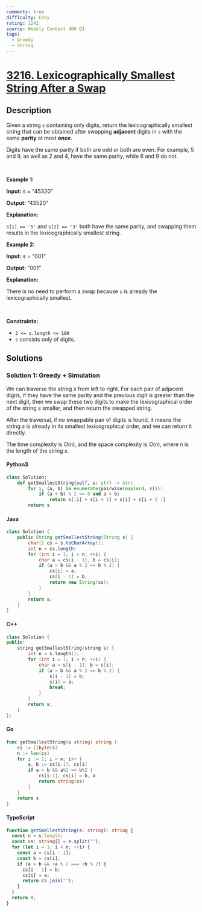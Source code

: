 ```yaml
---
comments: true
difficulty: Easy
rating: 1242
source: Weekly Contest 406 Q1
tags:
  - Greedy
  - String
---
```


<!-- problem:start -->

# [3216. Lexicographically Smallest String After a Swap](https://leetcode.com/problems/lexicographically-smallest-string-after-a-swap)


## Description

<!-- description:start -->

<p>Given a string <code>s</code> containing only digits, return the <span data-keyword="lexicographically-smaller-string">lexicographically smallest string</span> that can be obtained after swapping <strong>adjacent</strong> digits in <code>s</code> with the same <strong>parity</strong> at most <strong>once</strong>.</p>

<p>Digits have the same parity if both are odd or both are even. For example, 5 and 9, as well as 2 and 4, have the same parity, while 6 and 9 do not.</p>

<p>&nbsp;</p>
<p><strong class="example">Example 1:</strong></p>

<div class="example-block">
<p><strong>Input:</strong> <span class="example-io">s = &quot;45320&quot;</span></p>

<p><strong>Output:</strong> <span class="example-io">&quot;43520&quot;</span></p>

<p><strong>Explanation: </strong></p>

<p><code>s[1] == &#39;5&#39;</code> and <code>s[2] == &#39;3&#39;</code> both have the same parity, and swapping them results in the lexicographically smallest string.</p>
</div>

<p><strong class="example">Example 2:</strong></p>

<div class="example-block">
<p><strong>Input:</strong> <span class="example-io">s = &quot;001&quot;</span></p>

<p><strong>Output:</strong> <span class="example-io">&quot;001&quot;</span></p>

<p><strong>Explanation:</strong></p>

<p>There is no need to perform a swap because <code>s</code> is already the lexicographically smallest.</p>
</div>

<p>&nbsp;</p>
<p><strong>Constraints:</strong></p>

<ul>
	<li><code>2 &lt;= s.length &lt;= 100</code></li>
	<li><code>s</code> consists only of digits.</li>
</ul>

<!-- description:end -->

## Solutions

<!-- solution:start -->

### Solution 1: Greedy + Simulation

We can traverse the string $\textit{s}$ from left to right. For each pair of adjacent digits, if they have the same parity and the previous digit is greater than the next digit, then we swap these two digits to make the lexicographical order of the string $\textit{s}$ smaller, and then return the swapped string.

After the traversal, if no swappable pair of digits is found, it means the string $\textit{s}$ is already in its smallest lexicographical order, and we can return it directly.

The time complexity is $O(n)$, and the space complexity is $O(n)$, where $n$ is the length of the string $\textit{s}$.

<!-- tabs:start -->

#### Python3

```python
class Solution:
    def getSmallestString(self, s: str) -> str:
        for i, (a, b) in enumerate(pairwise(map(ord, s))):
            if (a + b) % 2 == 0 and a > b:
                return s[:i] + s[i + 1] + s[i] + s[i + 2 :]
        return s
```

#### Java

```java
class Solution {
    public String getSmallestString(String s) {
        char[] cs = s.toCharArray();
        int n = cs.length;
        for (int i = 1; i < n; ++i) {
            char a = cs[i - 1], b = cs[i];
            if (a > b && a % 2 == b % 2) {
                cs[i] = a;
                cs[i - 1] = b;
                return new String(cs);
            }
        }
        return s;
    }
}
```

#### C++

```cpp
class Solution {
public:
    string getSmallestString(string s) {
        int n = s.length();
        for (int i = 1; i < n; ++i) {
            char a = s[i - 1], b = s[i];
            if (a > b && a % 2 == b % 2) {
                s[i - 1] = b;
                s[i] = a;
                break;
            }
        }
        return s;
    }
};
```

#### Go

```go
func getSmallestString(s string) string {
	cs := []byte(s)
	n := len(cs)
	for i := 1; i < n; i++ {
		a, b := cs[i-1], cs[i]
		if a > b && a%2 == b%2 {
			cs[i-1], cs[i] = b, a
			return string(cs)
		}
	}
	return s
}
```

#### TypeScript

```ts
function getSmallestString(s: string): string {
  const n = s.length;
  const cs: string[] = s.split("");
  for (let i = 1; i < n; ++i) {
    const a = cs[i - 1];
    const b = cs[i];
    if (a > b && +a % 2 === +b % 2) {
      cs[i - 1] = b;
      cs[i] = a;
      return cs.join("");
    }
  }
  return s;
}
```

<!-- tabs:end -->

<!-- solution:end -->

<!-- problem:end -->
